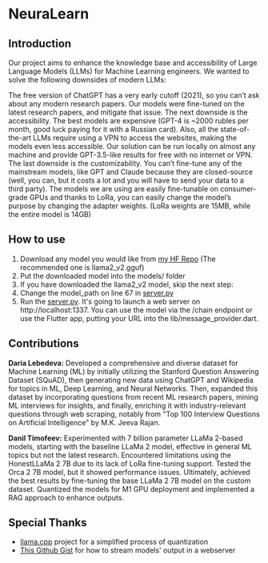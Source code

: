# NeuraLearn

## Introduction
Our project aims to enhance the knowledge base and accessibility of Large Language Models (LLMs) for Machine Learning engineers. We wanted to solve the following downsides of modern LLMs:

The free version of ChatGPT has a very early cutoff (2021), so you can’t ask about any modern research papers. Our models were fine-tuned on the latest research papers, and mitigate that issue.
The next downside is the accessibility. The best models are expensive (GPT-4 is ~2000 rubles per month, good luck paying for it with a Russian card). Also, all the state-of-the-art LLMs require using a VPN to access the websites, making the models even less accessible. Our solution can be run locally on almost any machine and provide GPT-3.5-like results for free with no internet or VPN.
The last downside is the customizability. You can’t fine-tune any of the mainstream models, like GPT and Claude because they are closed-source (well, you can, but it costs a lot and you will have to send your data to a third party). The models we are using are easily fine-tunable on consumer-grade GPUs and thanks to LoRa, you can easily change the model’s purpose by changing the adapter weights. (LoRa weights are 15MB, while the entire model is 14GB)


## How to use

1. Download any model you would like from [my HF Repo](https://huggingface.co/RNDRandoM/neuralearn-qlora-ft-7b/tree/main) (The recommended one is llama2_v2.gguf)
2. Put the downloaded model into the models/ folder
3. If you have downloaded the llama2_v2 model, skip the next step:
4. Change the model_path on line 67 in [server.py](./production/server.py)
5. Run the [server.py](./production/server.py). It's going to launch a web server on http://localhost:1337. You can use the model via the /chain endpoint or use the Flutter app, putting your URL into the lib/message_provider.dart.

## Contributions
**Daria Lebedeva:**
Developed a comprehensive and diverse dataset for Machine Learning (ML) by initially utilizing the Stanford Question Answering Dataset (SQuAD), then generating new data using ChatGPT and Wikipedia for topics in ML, Deep Learning, and Neural Networks. Then, expanded this dataset by incorporating questions from recent ML research papers, mining ML interviews for insights, and finally, enriching it with industry-relevant questions through web scraping, notably from "Top 100 Interview Questions on Artificial Intelligence" by M.K. Jeeva Rajan.

**Danil Timofeev:**
Experimented with 7 billion parameter LLaMa 2-based models, starting with the baseline LLaMa 2 model, effective in general ML topics but not the latest research. Encountered limitations using the HonestLLaMa 2 7B due to its lack of LoRa fine-tuning support. Tested the Orca 2 7B model, but it showed performance issues. Ultimately, achieved the best results by fine-tuning the base LLaMa 2 7B model on the custom dataset. Quantized the models for M1 GPU deployment and implemented a RAG approach to enhance outputs.


## Special Thanks
- [llama.cpp](https://github.com/ggerganov/llama.cpp) project for a simplified process of quantization
- [This Github Gist](https://gist.github.com/python273/563177b3ad5b9f74c0f8f3299ec13850) for how to stream models' output in a webserver